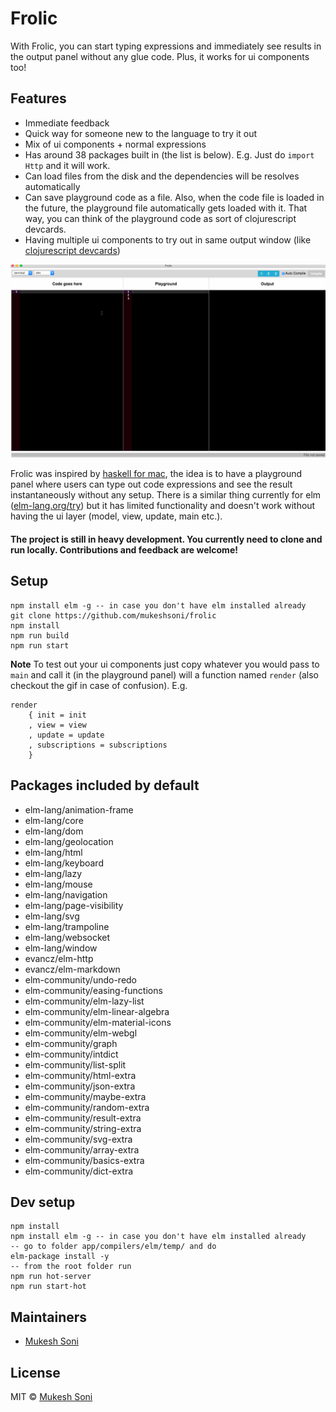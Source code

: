 # Frolic

With Frolic, you can start typing expressions and immediately see results in the output panel without any glue code. Plus, it works for ui components too!

## Features

- Immediate feedback
- Quick way for someone new to the language to try it out
- Mix of ui components + normal expressions
- Has around 38 packages built in (the list is below). E.g. Just do `import Http` and it will work.
- Can load files from the disk and the dependencies will be resolves automatically
- Can save playground code as a file. Also, when the code file is loaded in the future, the playground file automatically gets loaded with it. That way, you can think of the playground code as sort of clojurescript devcards.
- Having multiple ui components to try out in same output window (like [clojurescript devcards](https://github.com/bhauman/devcards))

![Elm counter pairs from elm-architechture examples](images/elm-playground-desktop-counter-pairs.gif)

Frolic was inspired by [haskell for mac](http://haskellformac.com), the idea is to have a playground panel where users can type out code expressions and see the result instantaneously without any setup. There is a similar thing currently for elm ([elm-lang.org/try](elm-lang.org/try)) but it has limited functionality and doesn't work without having the ui layer (model, view, update, main etc.).

#### The project is still in heavy development. You currently need to clone and run locally. Contributions and feedback are welcome!

## Setup

```
npm install elm -g -- in case you don't have elm installed already
git clone https://github.com/mukeshsoni/frolic
npm install
npm run build
npm run start
```

**Note**
To test out your ui components just copy whatever you would pass to `main` and call it (in the playground panel) will a function named `render` (also checkout the gif in case of confusion). E.g.
```
render
    { init = init
    , view = view
    , update = update
    , subscriptions = subscriptions
    }
```

## Packages included by default
- elm-lang/animation-frame
- elm-lang/core
- elm-lang/dom
- elm-lang/geolocation
- elm-lang/html
- elm-lang/keyboard
- elm-lang/lazy
- elm-lang/mouse
- elm-lang/navigation
- elm-lang/page-visibility
- elm-lang/svg
- elm-lang/trampoline
- elm-lang/websocket
- elm-lang/window
- evancz/elm-http
- evancz/elm-markdown
- elm-community/undo-redo
- elm-community/easing-functions
- elm-community/elm-lazy-list
- elm-community/elm-linear-algebra
- elm-community/elm-material-icons
- elm-community/elm-webgl
- elm-community/graph
- elm-community/intdict
- elm-community/list-split
- elm-community/html-extra
- elm-community/json-extra
- elm-community/maybe-extra
- elm-community/random-extra
- elm-community/result-extra
- elm-community/string-extra
- elm-community/svg-extra
- elm-community/array-extra
- elm-community/basics-extra
- elm-community/dict-extra

## Dev setup

```
npm install
npm install elm -g -- in case you don't have elm installed already
-- go to folder app/compilers/elm/temp/ and do
elm-package install -y
-- from the root folder run
npm run hot-server
npm run start-hot
```

## Maintainers

- [Mukesh Soni](https://github.com/mukeshsoni)

## License
MIT © [Mukesh Soni](https://github.com/mukeshsoni)
